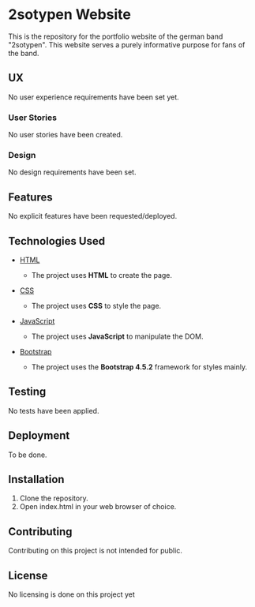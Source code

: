 # 2sotypen Website
This is the repository for the portfolio website of the german band "2sotypen". This website serves a purely informative purpose for fans of the band.
## UX
No user experience requirements have been set yet.
### User Stories
No user stories have been created.
### Design
No design requirements have been set.
## Features
No explicit features have been requested/deployed.
## Technologies Used
- [HTML](https://www.w3.org/)
    - The project uses **HTML** to create the page.

- [CSS](https://www.w3.org/)
    - The project uses **CSS** to style the page.

- [JavaScript](https://developer.mozilla.org/bm/docs/Web/JavaScript)
    - The project uses **JavaScript** to manipulate the DOM.

- [Bootstrap](https://getbootstrap.com/)
	- The project uses the **Bootstrap 4.5.2** framework for styles mainly.
## Testing
No tests have been applied.
## Deployment
To be done.
## Installation
1. Clone the repository.
2. Open index.html in your web browser of choice.
## Contributing
Contributing on this project is not intended for public.
## License
No licensing is done on this project yet